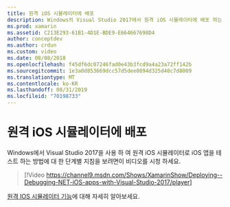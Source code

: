 ```yaml
---
title: 원격 iOS 시뮬레이터에 배포
description: Windows의 Visual Studio 2017에서 원격 iOS 시뮬레이터에 배포 하는 방법입니다.
ms.prod: xamarin
ms.assetid: C213E293-61B1-4D1E-BDE9-E664667698D4
author: conceptdev
ms.author: crdun
ms.custom: video
ms.date: 08/08/2018
ms.openlocfilehash: f45df6dc07246fad0e43b3fcd9a4a23a72ff142b
ms.sourcegitcommit: 1e3a0d853669dcc57d5dee0894d325d40c7d8009
ms.translationtype: MT
ms.contentlocale: ko-KR
ms.lasthandoff: 08/31/2019
ms.locfileid: "70198733"
---
```

# <a name="deploy-to-the-remoted-ios-simulator"></a>원격 iOS 시뮬레이터에 배포

Windows에서 Visual Studio 2017을 사용 하 여 원격 iOS 시뮬레이터로 iOS 앱을 테스트 하는 방법에 대 한 단계별 지침을 보려면이 비디오를 시청 하세요.

> [!Video https://channel9.msdn.com/Shows/XamarinShow/Deploying--Debugging-NET-iOS-apps-with-Visual-Studio-2017/player]

[원격 IOS 시뮬레이터 기능](index.md)에 대해 자세히 알아보세요.
